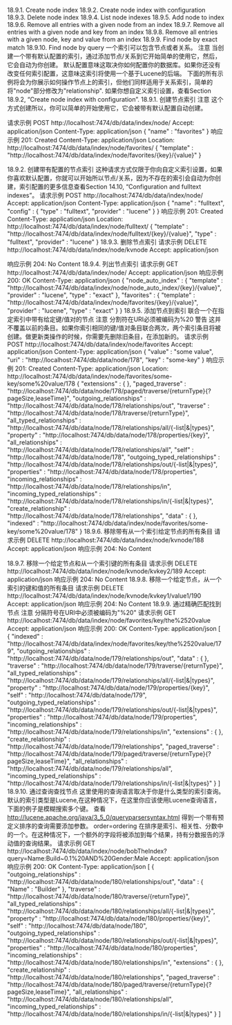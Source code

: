 18.9.1. Create node index
18.9.2. Create node index with configuration
18.9.3. Delete node index
18.9.4. List node indexes
18.9.5. Add node to index
18.9.6. Remove all entries with a given node from an index
18.9.7. Remove all entries with a given node and key from an index
18.9.8. Remove all entries with a given node, key and value from an index
18.9.9. Find node by exact match
18.9.10. Find node by query
一个索引可以包含节点或者关系。
注意
当创建一个带有默认配置的索引，通过添加节点/关系到它开始简单的使用它，然后，它会自动为你创建。
默认配置意味这取决你如何配置你的数据库。如果你还没有改变任何索引配置，这意味这索引将使用一个基于Lucene的后端。
下面的所有示例将会为你展示如何操作节点上的索引，但他们同样适用于关系索引，简单的将"node"部分修改为"relationship".
如果你想自定义索引设置，查看Section 18.9.2, “Create node index with configuration”.
18.9.1. 创建节点索引
注意
这个方式创建所以，你可以简单的开始使用它，它会被带有默认配置自动创建。

请求示例
POST http://localhost:7474/db/data/index/node/
Accept: application/json
Content-Type: application/json
{
  "name" : "favorites"
}
响应示例
201: Created
Content-Type: application/json
Location: http://localhost:7474/db/data/index/node/favorites/
{
  "template" : "http://localhost:7474/db/data/index/node/favorites/{key}/{value}"
}

18.9.2. 创建带有配置的节点索引
这种请求方式仅限于你向自定义索引设置，如果你喜欢默认配置，你就可以开始所以节点/关系，因为不存在的索引会自动为你创建，索引配置的更多信息查看Section 14.10, “Configuration and fulltext indexes”。
请求示例
POST http://localhost:7474/db/data/index/node/
Accept: application/json
Content-Type: application/json
{
  "name" : "fulltext",
  "config" : {
    "type" : "fulltext",
    "provider" : "lucene"
  }
}
响应示例
201: Created
Content-Type: application/json
Location: http://localhost:7474/db/data/index/node/fulltext/
{
  "template" : "http://localhost:7474/db/data/index/node/fulltext/{key}/{value}",
  "type" : "fulltext",
  "provider" : "lucene"
}
18.9.3. 删除节点索引
请求示例
DELETE http://localhost:7474/db/data/index/node/kvnode
Accept: application/json

响应示例
204: No Content
18.9.4. 列出节点索引
请求示例
GET http://localhost:7474/db/data/index/node/
Accept: application/json
响应示例
200: OK
Content-Type: application/json
{
  "node_auto_index" : {
    "template" : "http://localhost:7474/db/data/index/node/node_auto_index/{key}/{value}",
    "provider" : "lucene",
    "type" : "exact"
  },
  "favorites" : {
    "template" : "http://localhost:7474/db/data/index/node/favorites/{key}/{value}",
    "provider" : "lucene",
    "type" : "exact"
  }
}
18.9.5. 添加节点到索引
联合一个在指定索引中带有给定键/值对的节点
注意
分割符在URI必须被编码为%20
警告
这并不覆盖以前的条目。如果你索引相同的键/值对条目联合两次，两个索引条目将被创建。做更新类操作的时候，你需要先删除旧条目，在添加新的。
请求示例
POST http://localhost:7474/db/data/index/node/favorites
Accept: application/json
Content-Type: application/json
{
  "value" : "some value",
  "uri" : "http://localhost:7474/db/data/node/178",
  "key" : "some-key"
}
响应示例
201: Created
Content-Type: application/json
Location: http://localhost:7474/db/data/index/node/favorites/some-key/some%20value/178
{
  "extensions" : {
  },
  "paged_traverse" : "http://localhost:7474/db/data/node/178/paged/traverse/{returnType}{?pageSize,leaseTime}",
  "outgoing_relationships" : "http://localhost:7474/db/data/node/178/relationships/out",
  "traverse" : "http://localhost:7474/db/data/node/178/traverse/{returnType}",
  "all_typed_relationships" : "http://localhost:7474/db/data/node/178/relationships/all/{-list|&|types}",
  "property" : "http://localhost:7474/db/data/node/178/properties/{key}",
  "all_relationships" : "http://localhost:7474/db/data/node/178/relationships/all",
  "self" : "http://localhost:7474/db/data/node/178",
  "outgoing_typed_relationships" : "http://localhost:7474/db/data/node/178/relationships/out/{-list|&|types}",
  "properties" : "http://localhost:7474/db/data/node/178/properties",
  "incoming_relationships" : "http://localhost:7474/db/data/node/178/relationships/in",
  "incoming_typed_relationships" : "http://localhost:7474/db/data/node/178/relationships/in/{-list|&|types}",
  "create_relationship" : "http://localhost:7474/db/data/node/178/relationships",
  "data" : {
  },
  "indexed" : "http://localhost:7474/db/data/index/node/favorites/some-key/some%20value/178"
}
18.9.6. 移除带有从一个索引给定节点的所有条目
请求示例
DELETE http://localhost:7474/db/data/index/node/kvnode/188
Accept: application/json
响应示例
204: No Content

18.9.7. 移除一个给定节点和从一个索引键的所有条目
请求示例
DELETE http://localhost:7474/db/data/index/node/kvnode/kvkey2/189
Accept: application/json
响应示例
204: No Content
18.9.8. 移除一个给定节点，从一个索引的键和值的所有条目
请求示例
DELETE http://localhost:7474/db/data/index/node/kvnode/kvkey1/value1/190
Accept: application/json
响应示例
204: No Content
18.9.9. 通过精确匹配找到节点
注意
分隔符号在URI中必须被编码为"%20"
请求示例
GET http://localhost:7474/db/data/index/node/favorites/key/the%2520value
Accept: application/json
响应示例
200: OK
Content-Type: application/json
[ {
  "indexed" : "http://localhost:7474/db/data/index/node/favorites/key/the%2520value/179",
  "outgoing_relationships" : "http://localhost:7474/db/data/node/179/relationships/out",
  "data" : {
  },
  "traverse" : "http://localhost:7474/db/data/node/179/traverse/{returnType}",
  "all_typed_relationships" : "http://localhost:7474/db/data/node/179/relationships/all/{-list|&|types}",
  "property" : "http://localhost:7474/db/data/node/179/properties/{key}",
  "self" : "http://localhost:7474/db/data/node/179",
  "outgoing_typed_relationships" : "http://localhost:7474/db/data/node/179/relationships/out/{-list|&|types}",
  "properties" : "http://localhost:7474/db/data/node/179/properties",
  "incoming_relationships" : "http://localhost:7474/db/data/node/179/relationships/in",
  "extensions" : {
  },
  "create_relationship" : "http://localhost:7474/db/data/node/179/relationships",
  "paged_traverse" : "http://localhost:7474/db/data/node/179/paged/traverse/{returnType}{?pageSize,leaseTime}",
  "all_relationships" : "http://localhost:7474/db/data/node/179/relationships/all",
  "incoming_typed_relationships" : "http://localhost:7474/db/data/node/179/relationships/in/{-list|&|types}"
} ]
18.9.10. 通过查询查找节点
这里使用的查询语言取决于你是什么类型的索引查询。默认的索引类型是Lucene,在这种情况下，在这里你应该使用Lucene查询语言，下面的例子是模糊搜索多个键。
查看
http://lucene.apache.org/java/3_5_0/queryparsersyntax.html
得到一个带有预定义排序的查询需要添加参数。
order=ordering
在排序是索引、相关性、分数中的一个。在这种情况下，一个额外的字段将被添加到每个结果，持有分数报告的浮动值的查询结果。
请求示例
GET http://localhost:7474/db/data/index/node/bobTheIndex?query=Name:Build~0.1%20AND%20Gender:Male
Accept: application/json
响应示例
200: OK
Content-Type: application/json
[ {
  "outgoing_relationships" : "http://localhost:7474/db/data/node/180/relationships/out",
  "data" : {
    "Name" : "Builder"
  },
  "traverse" : "http://localhost:7474/db/data/node/180/traverse/{returnType}",
  "all_typed_relationships" : "http://localhost:7474/db/data/node/180/relationships/all/{-list|&|types}",
  "property" : "http://localhost:7474/db/data/node/180/properties/{key}",
  "self" : "http://localhost:7474/db/data/node/180",
  "outgoing_typed_relationships" : "http://localhost:7474/db/data/node/180/relationships/out/{-list|&|types}",
  "properties" : "http://localhost:7474/db/data/node/180/properties",
  "incoming_relationships" : "http://localhost:7474/db/data/node/180/relationships/in",
  "extensions" : {
  },
  "create_relationship" : "http://localhost:7474/db/data/node/180/relationships",
  "paged_traverse" : "http://localhost:7474/db/data/node/180/paged/traverse/{returnType}{?pageSize,leaseTime}",
  "all_relationships" : "http://localhost:7474/db/data/node/180/relationships/all",
  "incoming_typed_relationships" : "http://localhost:7474/db/data/node/180/relationships/in/{-list|&|types}"
} ]





